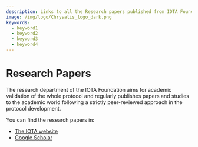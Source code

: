 ```yaml
---
description: Links to all the Research papers published from IOTA Foundation Researchers.
image: /img/logo/Chrysalis_logo_dark.png
keywords:
  - keyword1
  - keyword2
  - keyword3
  - keyword4
---
```


# Research Papers

The research department of the IOTA Foundation aims for academic validation of the whole protocol and regularly publishes papers and studies to the academic world following a strictly peer-reviewed approach in the protocol development.

You can find the research papers in:

- [The IOTA website](https://www.iota.org/foundation/research-papers)
- [Google Scholar](https://scholar.google.com/citations?user=_ZIH81gAAAAJ&hl=en)
